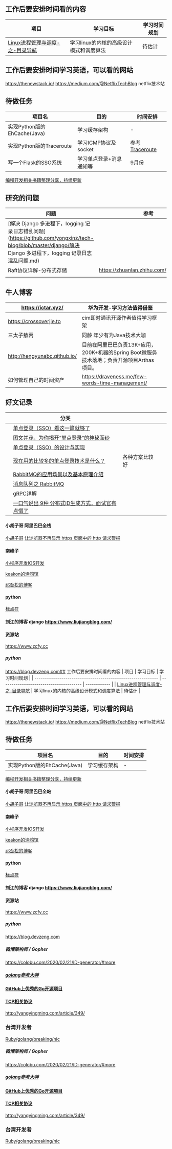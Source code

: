 ## 工作后要安排时间看的内容
| 项目                                                         | 学习目标                                | 学习时间规划 |
| ------------------------------------------------------------ | --------------------------------------- | ------------ |
| [Linux进程管理与调度-之-目录导航](https://blog.csdn.net/gatieme/article/details/51456569) | 学习linux的内核的高级设计模式和调度算法 | 待估计       |


## 工作后要安排时间学习英语，可以看的网站
https://thenewstack.io/
https://medium.com/@NetflixTechBlog   netflix技术站

## 待做任务
| 项目名                      | 目的                    | 时间安排                                                 |
| --------------------------- | ----------------------- | -------------------------------------------------------- |
| 实现Python版的EhCache(Java) | 学习缓存架构            | -                                                        |
| 实现Python版的Traceroute    | 学习ICMP协议及socket    | 参考[Traceroute](https://www.jianshu.com/p/75a5822d0eec) |
| 写一个Flask的SSO系统        | 学习单点登录+消息通知等 | 9月份                                                    |

[编程开发相关书籍整理分享，持续更新](https://github.com/7-sevens/Developer-Books)

## 研究的问题

| 问题                                                         | 参考                                  |      |
| ------------------------------------------------------------ | ------------------------------------- | ---- |
| [解决 Django 多进程下，logging 记录日志错乱问题](https://github.com/yongxinz/tech-blog/blob/master/django/解决 Django 多进程下，logging 记录日志混乱问题.md) |                                       |      |
| Raft协议详解-分布式存储                                      | https://zhuanlan.zhihu.com/p/27207160 |      |
|                                                              |                                       |      |

## 牛人博客

| https://ictar.xyz/           | 华为开发-学习方法值得借鉴                                    |      |
| ---------------------------- | ------------------------------------------------------------ | ---- |
| https://crossoverjie.to      | cim即时通讯开源作者值得学习框架                              |      |
| 三太子敖丙                   | 同龄 年少有为Java技术大咖                                    |      |
| http://hengyunabc.github.io/ | 目前在阿里巴巴负责13K+应用，200K+机器的Spring Boot微服务技术落地；负责开源项目Arthas项目。 |      |
| 如何管理自己的时间资产       | https://draveness.me/few-words-time-management/              |      |





## 好文记录



|      | 分类                                                         |                |      |      |
| ---- | ------------------------------------------------------------ | -------------- | ---- | ---- |
|      | [单点登录（SSO）看这一篇就够了](https://developer.aliyun.com/article/636281) |                |      |      |
|      | [图文并茂，为你揭开“单点登录“的神秘面纱](https://www.zoo.team/article/sso) |                |      |      |
|      | [单点登录（SSO）的设计与实现](https://ken.io/note/sso-design-implement) |                |      |      |
|      | [现在用的比较多的单点登录技术是什么？](https://www.zhihu.com/question/342103776) | 各种方案比较好 |      |      |
|      | [RabbitMQ的应用场景以及基本原理介绍](https://blog.csdn.net/whoamiyang/article/details/54954780) |                |      |      |
|      | [消息队列之 RabbitMQ](https://www.jianshu.com/p/79ca08116d57) |                |      |      |
|      | [gRPC详解](https://www.jianshu.com/p/9c947d98e192)           |                |      |      |
|      | [一口气说出 9种 分布式ID生成方式，面试官有点懵了](https://www.jianshu.com/p/03d0fdea45f6) |                |      |      |



#### 小胡子哥 阿里巴巴全栈
[小胡子哥](https://www.barretlee.com)
[让浏览器不再显示 https 页面中的 http 请求警报](https://www.cnblogs.com/hustskyking/p/my-growth-at-alibaba.html)

#### 南峰子
[小程序开发IOS开发](https://kangzubin.com/)

[keakon的涂鸦馆](https://www.keakon.net/)


[祁劲松的博客](https://jamesqi.com/)


#### python
[标点符](https://www.biaodianfu.com/)

#### 刘江的博客 django https://www.liujiangblog.com/

#### 资源站
https://www.zcfy.cc



##### python 
https://blog.devzeng.com## 工作后要安排时间看的内容
| 项目                                                         | 学习目标                                | 学习时间规划 |
| ------------------------------------------------------------ | --------------------------------------- | ------------ |
| [Linux进程管理与调度-之-目录导航](https://blog.csdn.net/gatieme/article/details/51456569) | 学习linux的内核的高级设计模式和调度算法 | 待估计       |


## 工作后要安排时间学习英语，可以看的网站
https://thenewstack.io/
https://medium.com/@NetflixTechBlog   netflix技术站

## 待做任务
| 项目名                      | 目的         | 时间安排 |
| --------------------------- | ------------ | -------- |
| 实现Python版的EhCache(Java) | 学习缓存架构 | -        |


[编程开发相关书籍整理分享，持续更新](https://github.com/7-sevens/Developer-Books)



#### 小胡子哥 阿里巴巴全站
[小胡子哥](https://www.barretlee.com)
[让浏览器不再显示 https 页面中的 http 请求警报](https://www.cnblogs.com/hustskyking/p/my-growth-at-alibaba.html)

#### 南峰子
[小程序开发IOS开发](https://kangzubin.com/)

[keakon的涂鸦馆](https://www.keakon.net/)


[祁劲松的博客](https://jamesqi.com/)


#### python
[标点符](https://www.biaodianfu.com/)

#### 刘江的博客 django https://www.liujiangblog.com/

#### 资源站
https://www.zcfy.cc



##### python 
https://blog.devzeng.com

##### 微博架构师 / Gopher
https://colobu.com/2020/02/21/ID-generator/#more

##### [golang参考大神](https://www.cnblogs.com/sunsky303/p/11811097.html)
#### [GitHub上优秀的Go开源项目](http://jinguoxing.github.io/2017/05/28/githubgo/)

#### [TCP相关协议](https://domicat.me/archive/)

http://yangyingming.com/article/349/

### 台湾开发者
[Ruby/golang/breaking/nic](https://blog.niclin.tw/post/)

##### 微博架构师 / Gopher
https://colobu.com/2020/02/21/ID-generator/#more

##### [golang参考大神](https://www.cnblogs.com/sunsky303/p/11811097.html)
#### [GitHub上优秀的Go开源项目](http://jinguoxing.github.io/2017/05/28/githubgo/)

#### [TCP相关协议](https://domicat.me/archive/)

http://yangyingming.com/article/349/

### 台湾开发者
[Ruby/golang/breaking/nic](https://blog.niclin.tw/post/)